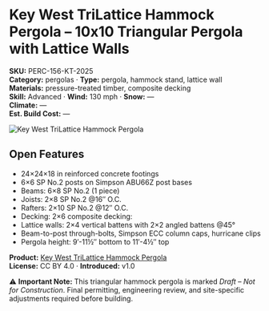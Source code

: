 # Key West TriLattice Hammock Pergola – 10x10 Triangular Pergola with Lattice Walls
**SKU:** PERC-156-KT-2025  
**Category:** pergolas · **Type:** pergola, hammock stand, lattice wall  
**Materials:** pressure-treated timber, composite decking  
**Skill:** Advanced · **Wind:** 130 mph · **Snow:** —  
**Climate:** —  
**Est. Build Cost:** —

![Key West TriLattice Hammock Pergola](https://i.etsystatic.com/59867749/r/il/15e316/7113793494/il_fullxfull.7113793494_bovg.jpg)

## Open Features
- 24×24×18 in reinforced concrete footings 
- 6×6 SP No.2 posts on Simpson ABU66Z post bases
- Beams: 6×8 SP No.2 (1 piece)
- Joists: 2×8 SP No.2 @16″ O.C.
- Rafters: 2×10 SP No.2 @12″ O.C.
- Decking: 2×6 composite decking:
- Lattice walls: 2×4 vertical battens with 2×2 angled battens @45°
- Beam-to-post through-bolts, Simpson ECC column caps, hurricane clips
- Pergola height: 9′-11½″ bottom to 11′-4½″ top

**Product:** [Key West TriLattice Hammock Pergola](https://bamboodesigns.shop/plans/key-west-trilattice-hammock-pergola-plan-10x10)  
**License:** CC BY 4.0 · **Introduced:** v1.0  

⚠️ **Important Note:** This triangular hammock pergola is marked *Draft – Not for Construction*. Final permitting, engineering review, and site-specific adjustments required before building.  
